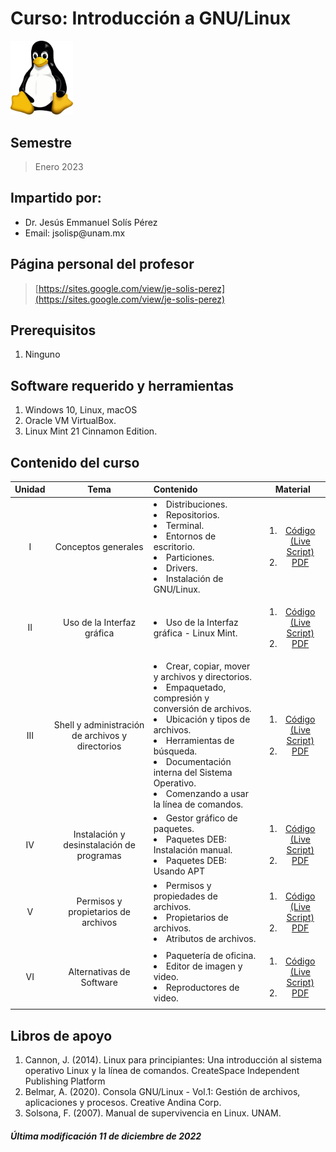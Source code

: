 # Curso: Introducción a GNU/Linux

<img src="figures/Tux.png" alt="isolated" width="100"/>

## Semestre
> Enero 2023

## Impartido por:
<ul>
  <li> Dr. Jesús Emmanuel Solís Pérez </li>
  <li> Email: jsolisp@unam.mx </li>
</ul>

## Página personal del profesor
> [https://sites.google.com/view/je-solis-perez](https://sites.google.com/view/je-solis-perez)

## Prerequisitos
<ol>
 <li> Ninguno </li>
</ol>

## Software requerido y herramientas
<ol>
 <li> Windows 10, Linux, macOS </li>
 <li> Oracle VM VirtualBox. </li>
 <li> Linux Mint 21 Cinnamon Edition. </li>
</ol>

## Contenido del curso

| **Unidad** | **Tema** | **Contenido** | **Material** |
|:---:|:---:|:---|:---:|
| I | Conceptos generales | <li> Distribuciones. </li> <li> Repositorios. </li> <li> Terminal. </li> <li> Entornos de escritorio. </li> <li> Particiones. </li> <li> Drivers. </li> <li>  Instalación de GNU/Linux. </li> | <ol><li>[Código (Live Script)](codes/JESP_01_Introduccion_dinamica.ipynb)</li> <li>[PDF](pdf/.pdf)</li> </ol> |
| II | Uso de la Interfaz gráfica | <li> Uso de la Interfaz gráfica - Linux Mint. </li> | <ol><li>[Código (Live Script)](codes/JESP_02_Antecedentes_mat.ipynb)</li> <li>[PDF](pdf/.ipynb)</li> </ol> |
| III | Shell y administración de archivos y directorios | <li> Crear, copiar, mover y archivos y directorios. </li> <li> Empaquetado, compresión y conversión de archivos. </li> <li> Ubicación y tipos de archivos. </li> <li> Herramientas de búsqueda. </li> <li> Documentación interna del Sistema Operativo. </li> <li> Comenzando a usar la línea de comandos. </li> | <ol><li>[Código (Live Script)](codes/JESP_03_Modelado_frec.ipynb)</li> <li>[PDF](pdf/.pdf)</li> </ol> |
| IV | Instalación y desinstalación de programas | <li> Gestor gráfico de paquetes. </li> <li> Paquetes DEB: Instalación manual. </li> <li> Paquetes DEB: Usando APT </li> | <ol><li>[Código (Live Script)](codes/.ipynb)</li> <li>[PDF](pdf/.pdf)</li> </ol> |
| V | Permisos y propietarios de archivos | <li> Permisos y propiedades de archivos. </li> <li> Propietarios de archivos. </li> <li> Atributos de archivos. </li> | <ol><li>[Código (Live Script)](codes/.ipynb)</li> <li>[PDF](pdf/.pdf)</li> </ol> |
| VI | Alternativas de Software | <li> Paquetería de oficina. </li> <li> Editor de imagen y video. </li> <li> Reproductores de video. </li> | <ol><li>[Código (Live Script)](codes/.ipynb)</li> <li>[PDF](pdf/.pdf)</li> </ol> |

## Libros de apoyo
<ol>
 <li> Cannon, J. (2014). Linux para principiantes: Una introducción al sistema operativo Linux y la línea de comandos. CreateSpace Independent Publishing Platform  </li>
 <li> Belmar, A. (2020). Consola GNU/Linux - Vol.1: Gestión de archivos, aplicaciones y procesos. Creative Andina Corp.
 <li> Solsona, F. (2007). Manual de supervivencia en Linux. UNAM. </li>
</ol>

##### Última modificación 11 de diciembre de 2022

